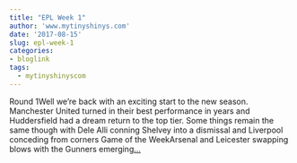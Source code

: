 ```yaml
---
title: "EPL Week 1"
author: 'www.mytinyshinys.com'
date: '2017-08-15'
slug: epl-week-1
categories:
- bloglink
tags:
  - mytinyshinyscom
---
```


Round 1Well we’re back with an exciting start to the new season. Manchester United turned in their best performance in years and Huddersfield had a dream return to the top tier. Some things remain the same though with Dele Alli conning Shelvey into a dismissal and Liverpool conceding from corners Game of the WeekArsenal and Leicester swapping blows with the Gunners emerging[... <i class="fas fa-external-link-alt"></i>](https://www.mytinyshinys.com/2017/08/15/epl2018-wk1/)

